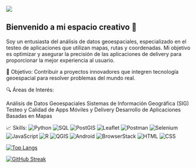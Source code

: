 [![](https://img.shields.io/badge/LinkedIn-0077B5?style=for-the-badge&logo=linkedin&logoColor=white)](https://www.linkedin.com/in/jhonatan-avendano-romero/)

## Bienvenido a mi espacio creativo 👋

Soy un entusiasta del análisis de datos geoespaciales, especializado en el testeo de aplicaciones que utilizan mapas, rutas y coordenadas. Mi objetivo es optimizar y asegurar la precisión de las aplicaciones de delivery para proporcionar la mejor experiencia al usuario.

🌟 Objetivo:
Contribuir a proyectos innovadores que integren tecnología geoespacial para resolver problemas del mundo real.

🔍 Áreas de Interés:

Análisis de Datos Geoespaciales
Sistemas de Información Geográfica (SIG)
Testeo y Calidad de Apps Móviles y Delivery
Desarrollo de Aplicaciones Basadas en Mapas

📈 Skills:
![Python](https://img.shields.io/badge/Python-3776AB?style=for-the-badge&logo=python&logoColor=white)
![SQL](https://img.shields.io/badge/SQL-4479A1?style=for-the-badge&logo=sql&logoColor=white)
![PostGIS](https://img.shields.io/badge/PostGIS-404D59?style=for-the-badge&logo=postgresql&logoColor=white)
![Leaflet](https://img.shields.io/badge/Leaflet-199900?style=for-the-badge&logo=leaflet&logoColor=white)
![Postman](https://img.shields.io/badge/Postman-FF6C37?style=for-the-badge&logo=postman&logoColor=white)
![Selenium](https://img.shields.io/badge/Selenium-43B02A?style=for-the-badge&logo=selenium&logoColor=white)
![JavaScript](https://img.shields.io/badge/JavaScript-F7DF1E?style=for-the-badge&logo=javascript&logoColor=black)
![R](https://img.shields.io/badge/R-276DC3?style=for-the-badge&logo=r&logoColor=white)
![QGIS](https://img.shields.io/badge/QGIS-3EAAAF?style=for-the-badge&logo=qgis&logoColor=white)
![Android](https://img.shields.io/badge/Android-3DDC84?style=for-the-badge&logo=android&logoColor=white)
![BrowserStack](https://img.shields.io/badge/BrowserStack-FB7D1C?style=for-the-badge&logo=browserstack&logoColor=white)
![HTML](https://img.shields.io/badge/HTML-E34F26?style=for-the-badge&logo=html5&logoColor=white)
![CSS](https://img.shields.io/badge/CSS-1572B6?style=for-the-badge&logo=css3&logoColor=white)

[![Top Langs](https://github-readme-stats.vercel.app/api/top-langs/?username=noelianav91&layout=compact&theme=vision-friendly-dark)](https://github.com/jhonatanavrom/github-readme-stats)

[![GitHub Streak](http://github-readme-streak-stats.herokuapp.com?user=jhonatanavrom&theme=dark&background=000000)](https://git.io/streak-stats)

